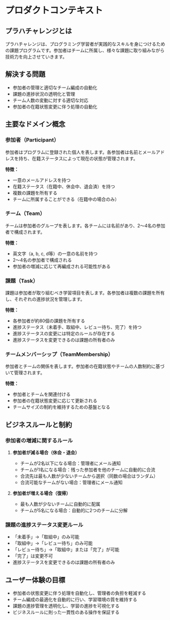 # プロダクトコンテキスト

## プラハチャレンジとは
プラハチャレンジは、プログラミング学習者が実践的なスキルを身につけるための課題プログラムです。参加者はチームに所属し、様々な課題に取り組みながら技術力を向上させていきます。

## 解決する問題
- 参加者の管理と適切なチーム編成の自動化
- 課題の進捗状況の透明化と管理
- チーム人数の変動に対する適切な対応
- 参加者の在籍状態変更に伴う処理の自動化

## 主要なドメイン概念

### 参加者（Participant）
参加者はプログラムに登録された個人を表します。各参加者は名前とメールアドレスを持ち、在籍ステータスによって現在の状態が管理されます。

**特徴：**
- 一意のメールアドレスを持つ
- 在籍ステータス（在籍中、休会中、退会済）を持つ
- 複数の課題を所有する
- チームに所属することができる（在籍中の場合のみ）

### チーム（Team）
チームは参加者のグループを表します。各チームには名前があり、2〜4名の参加者で構成されます。

**特徴：**
- 英文字（a, b, c, d等）の一意の名前を持つ
- 2〜4名の参加者で構成される
- 参加者の増減に応じて再編成される可能性がある

### 課題（Task）
課題は参加者が取り組むべき学習項目を表します。各参加者は複数の課題を所有し、それぞれの進捗状況を管理します。

**特徴：**
- 各参加者が約80個の課題を所有する
- 進捗ステータス（未着手、取組中、レビュー待ち、完了）を持つ
- 進捗ステータスの変更には特定のルールが存在する
- 進捗ステータスを変更できるのは課題の所有者のみ

### チームメンバーシップ（TeamMembership）
参加者とチームの関係を表します。参加者の在籍状態やチームの人数制約に基づいて管理されます。

**特徴：**
- 参加者とチームを関連付ける
- 参加者の在籍状態変更に応じて更新される
- チームサイズの制約を維持するための基盤となる

## ビジネスルールと制約

### 参加者の増減に関するルール
1. **参加者が減る場合（休会・退会）**
   - チームが2名以下になる場合：管理者にメール通知
   - チームが1名になる場合：残った参加者を他のチームに自動的に合流
   - 合流先は最も人数が少ないチームから選択（同数の場合はランダム）
   - 合流可能なチームがない場合：管理者にメール通知

2. **参加者が増える場合（復帰）**
   - 最も人数が少ないチームに自動的に配属
   - チームが5名になる場合：自動的に2つのチームに分解

### 課題の進捗ステータス変更ルール
- 「未着手」→「取組中」のみ可能
- 「取組中」→「レビュー待ち」のみ可能
- 「レビュー待ち」→「取組中」または「完了」が可能
- 「完了」は変更不可
- 進捗ステータスを変更できるのは課題の所有者のみ

## ユーザー体験の目標
- 参加者の状態変更に伴う処理を自動化し、管理者の負担を軽減する
- チーム編成の最適化を自動的に行い、学習環境の質を維持する
- 課題の進捗管理を透明化し、学習の進捗を可視化する
- ビジネスルールに則った一貫性のある操作を保証する
